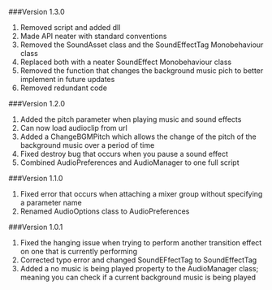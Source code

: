 ###Version 1.3.0
1. Removed script and added dll
2. Made API neater with standard conventions
3. Removed the SoundAsset class and the SoundEffectTag Monobehaviour class
4. Replaced both with a neater SoundEffect Monobehaviour class
5. Removed the function that changes the background music pich to better implement in future updates
6. Removed redundant code

###Version 1.2.0
1. Added the pitch parameter when playing music and sound effects
2. Can now load audioclip from url
3. Added a ChangeBGMPitch which allows the change of the pitch of the background music over a period of time
4. Fixed destroy bug that occurs when you pause a sound effect
5. Combined AudioPreferences and AudioManager to one full script

###Version 1.1.0
1. Fixed error that occurs when attaching a mixer group without specifying a parameter name
2. Renamed AudioOptions class to AudioPreferences

###Version 1.0.1
1. Fixed the hanging issue when trying to perform another transition effect on one that is currently performing
2. Corrected typo error and changed SoundEFfectTag to SoundEffectTag
3. Added a no music is being played property to the AudioManager class; meaning you can check if a current background music is being played